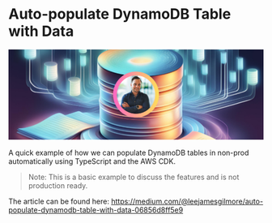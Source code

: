 # Auto-populate DynamoDB Table with Data

![image](./docs/images/header.png)

A quick example of how we can populate DynamoDB tables in non-prod automatically using TypeScript and the AWS CDK.

> Note: This is a basic example to discuss the features and is not production ready.

The article can be found here: https://medium.com/@leejamesgilmore/auto-populate-dynamodb-table-with-data-06856d8ff5e9
